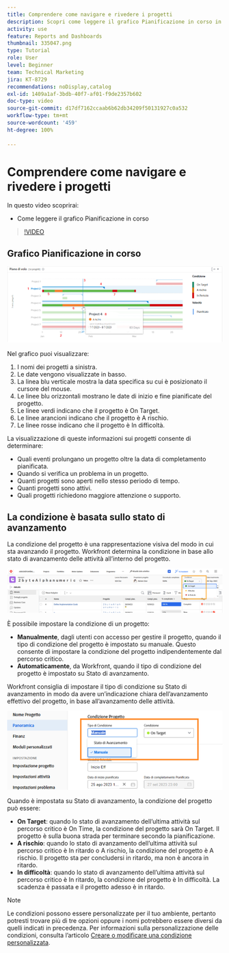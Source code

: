 ```yaml
---
title: Comprendere come navigare e rivedere i progetti
description: Scopri come leggere il grafico Pianificazione in corso in [!UICONTROL Funzionalità di analisi avanzate].
activity: use
feature: Reports and Dashboards
thumbnail: 335047.png
type: Tutorial
role: User
level: Beginner
team: Technical Marketing
jira: KT-8729
recommendations: noDisplay,catalog
exl-id: 1409a1af-3bdb-40f7-af01-f9de2357b602
doc-type: video
source-git-commit: d17df7162ccaab6b62db34209f50131927c0a532
workflow-type: tm+mt
source-wordcount: '459'
ht-degree: 100%

---
```


# Comprendere come navigare e rivedere i progetti

In questo video scoprirai:

* Come leggere il grafico Pianificazione in corso

>[!VIDEO](https://video.tv.adobe.com/v/335047/?quality=12&learn=on&enablevpops)

## Grafico Pianificazione in corso

![Immagine di un grafico Pianificazione in corso con i numeri corrispondenti ai punti elenco riportati di seguito](assets/section-2-1.png)

Nel grafico puoi visualizzare:

1. I nomi dei progetti a sinistra.
1. Le date vengono visualizzate in basso.
1. La linea blu verticale mostra la data specifica su cui è posizionato il cursore del mouse.
1. Le linee blu orizzontali mostrano le date di inizio e fine pianificate del progetto.
1. Le linee verdi indicano che il progetto è On Target.
1. Le linee arancioni indicano che il progetto è A rischio.
1. Le linee rosse indicano che il progetto è In difficoltà.

La visualizzazione di queste informazioni sui progetti consente di determinare:

* Quali eventi prolungano un progetto oltre la data di completamento pianificata.
* Quando si verifica un problema in un progetto.
* Quanti progetti sono aperti nello stesso periodo di tempo.
* Quanti progetti sono attivi.
* Quali progetti richiedono maggiore attenzione o supporto.

## La condizione è basata sullo stato di avanzamento

La condizione del progetto è una rappresentazione visiva del modo in cui sta avanzando il progetto. Workfront determina la condizione in base allo stato di avanzamento delle attività all’interno del progetto.

![Immagine dei possibili stati di avanzamento](assets/section-2-2.png)

È possibile impostare la condizione di un progetto:

* **Manualmente**, dagli utenti con accesso per gestire il progetto, quando il tipo di condizione del progetto è impostato su manuale. Questo consente di impostare la condizione del progetto indipendentemente dal percorso critico.
* **Automaticamente**, da Workfront, quando il tipo di condizione del progetto è impostato su Stato di avanzamento.

Workfront consiglia di impostare il tipo di condizione su Stato di avanzamento in modo da avere un’indicazione chiara dell’avanzamento effettivo del progetto, in base all’avanzamento delle attività.

![Immagine dei possibili stati di avanzamento](assets/section-2-3.png)

Quando è impostata su Stato di avanzamento, la condizione del progetto può essere:

* **On Target**: quando lo stato di avanzamento dell’ultima attività sul percorso critico è On Time, la condizione del progetto sarà On Target. Il progetto è sulla buona strada per terminare secondo la pianificazione.
* **A rischio**: quando lo stato di avanzamento dell’ultima attività sul percorso critico è In ritardo o A rischio, la condizione del progetto è A rischio. Il progetto sta per concludersi in ritardo, ma non è ancora in ritardo.
* **In difficoltà**: quando lo stato di avanzamento dell’ultima attività sul percorso critico è In ritardo, la condizione del progetto è In difficoltà. La scadenza è passata e il progetto adesso è in ritardo.

>[!NOTE]
>
>Le condizioni possono essere personalizzate per il tuo ambiente, pertanto potresti trovare più di tre opzioni oppure i nomi potrebbero essere diversi da quelli indicati in precedenza. Per informazioni sulla personalizzazione delle condizioni, consulta l’articolo [Creare o modificare una condizione personalizzata](https://experienceleague.adobe.com/docs/workfront/using/administration-and-setup/customize/custom-conditions/create-edit-custom-conditions.html?lang=it).
